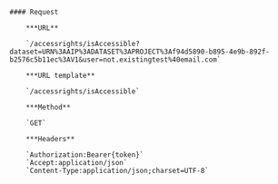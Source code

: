     #### Request

        ***URL**

        `/accessrights/isAccessible?dataset=URN%3AAIP%3ADATASET%3APROJECT%3Af94d5890-b895-4e9b-892f-b2576c5b11ec%3AV1&user=not.existingtest%40email.com`

        ***URL template**

        `/accessrights/isAccessible`

        ***Method**

        `GET`

        ***Headers**

        `Authorization:Bearer{token}`
        `Accept:application/json`
        `Content-Type:application/json;charset=UTF-8`
